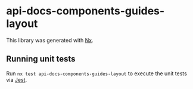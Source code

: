 # api-docs-components-guides-layout

This library was generated with [Nx](https://nx.dev).

## Running unit tests

Run `nx test api-docs-components-guides-layout` to execute the unit tests via [Jest](https://jestjs.io).

